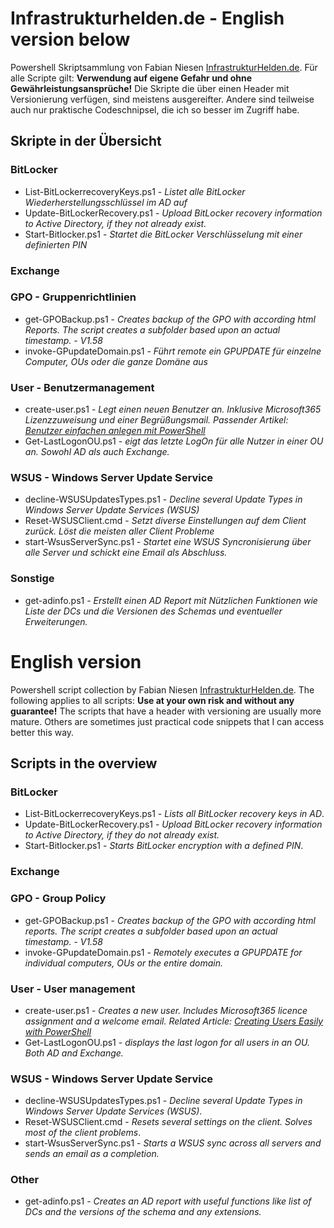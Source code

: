 # Infrastrukturhelden.de - English version below
Powershell Skriptsammlung von Fabian Niesen [InfrastrukturHelden.de](https://www.infrastrukturhelden.de). Für alle Scripte gilt:
**Verwendung auf eigene Gefahr und ohne Gewährleistungsansprüche!**
Die Skripte die über einen Header mit Versionierung verfügen, sind meistens ausgereifter. Andere sind teilweise auch nur praktische Codeschnipsel, die ich so besser im Zugriff habe.

## Skripte in der Übersicht

### BitLocker
* List-BitLockerrecoveryKeys.ps1 - *Listet alle BitLocker Wiederherstellungsschlüssel im AD auf*
* Update-BitLockerRecovery.ps1 - *Upload BitLocker recovery information to Active Directory, if they not already exist.*
* Start-Bitlocker.ps1 - *Startet die BitLocker Verschlüsselung mit einer definierten PIN*

### Exchange

### GPO - Gruppenrichtlinien
* get-GPOBackup.ps1 - *Creates backup of the GPO with according html Reports. The script creates a subfolder based upon an actual timestamp. - V1.58*
* invoke-GPupdateDomain.ps1 - *Führt remote ein GPUPDATE für einzelne Computer, OUs oder die ganze Domäne aus*

### User - Benutzermanagement
* create-user.ps1 - *Legt einen neuen Benutzer an. Inklusive Microsoft365 Lizenzzuweisung und einer Begrüßungsmail. Passender Artikel: [Benutzer einfachen anlegen mit PowerShell](https://www.infrastrukturhelden.de/microsoft-infrastruktur/active-directory/benutzer-einfachen-anlegen-mit-powershell/)*
* Get-LastLogonOU.ps1 - *eigt das letzte LogOn für alle Nutzer in einer OU an. Sowohl AD als auch Exchange.*

### WSUS -  Windows Server Update Service
* decline-WSUSUpdatesTypes.ps1 - *Decline several Update Types in Windows Server Update Services (WSUS)*
* Reset-WSUSClient.cmd - *Setzt diverse Einstellungen auf dem Client zurück. Löst die meisten aller Client Probleme*
* start-WsusServerSync.ps1 - *Startet eine WSUS Syncronisierung über alle Server und schickt eine Email als Abschluss.*

### Sonstige
* get-adinfo.ps1 - *Erstellt einen AD Report mit Nützlichen Funktionen wie Liste der DCs und die Versionen des Schemas und eventueller Erweiterungen.*

# English version
Powershell script collection by Fabian Niesen [InfrastrukturHelden.de](https://www.infrastrukturhelden.de). The following applies to all scripts:
**Use at your own risk and without any guarantee!**
The scripts that have a header with versioning are usually more mature. Others are sometimes just practical code snippets that I can access better this way.

## Scripts in the overview

### BitLocker
* List-BitLockerrecoveryKeys.ps1 - *Lists all BitLocker recovery keys in AD*.
* Update-BitLockerRecovery.ps1 - *Upload BitLocker recovery information to Active Directory, if they do not already exist.*
* Start-Bitlocker.ps1 - *Starts BitLocker encryption with a defined PIN*.

### Exchange

### GPO - Group Policy
* get-GPOBackup.ps1 - *Creates backup of the GPO with according html reports. The script creates a subfolder based upon an actual timestamp. - V1.58*
* invoke-GPupdateDomain.ps1 - *Remotely executes a GPUPDATE for individual computers, OUs or the entire domain.*

### User - User management
* create-user.ps1 - *Creates a new user. Includes Microsoft365 licence assignment and a welcome email. Related Article: [Creating Users Easily with PowerShell](https://www.infrastrukturhelden.de/microsoft-infrastruktur/active-directory/benutzer-einfachen-anlegen-mit-powershell/)*
* Get-LastLogonOU.ps1 - *displays the last logon for all users in an OU. Both AD and Exchange.*

### WSUS - Windows Server Update Service
* decline-WSUSUpdatesTypes.ps1 - *Decline several Update Types in Windows Server Update Services (WSUS)*.
* Reset-WSUSClient.cmd - *Resets several settings on the client. Solves most of the client problems*.
* start-WsusServerSync.ps1 - *Starts a WSUS sync across all servers and sends an email as a completion.*

### Other
* get-adinfo.ps1 - *Creates an AD report with useful functions like list of DCs and the versions of the schema and any extensions.*